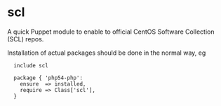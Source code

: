 # scl

A quick Puppet module to enable to official CentOS Software Collection
(SCL) repos.

Installation of actual packages should be done in the normal way, eg

```puppet
  include scl

  package { 'php54-php':
    ensure  => installed,
    require => Class['scl'],
  }
```
